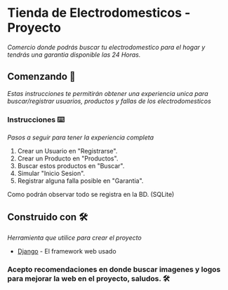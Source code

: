 
# Tienda de Electrodomesticos - Proyecto

_Comercio donde podrás buscar tu electrodomestico para el hogar y tendrás una garantia disponible las 24 Horas._

## Comenzando 🚀

_Estas instrucciones te permitirán obtener una experiencia unica para buscar/registrar usuarios, productos y fallas de los electrodomesticos_

### Instrucciones ⌨️

_Pasos a seguir para tener la experiencia completa_

1. Crear un Usuario en "Registrarse".
2. Crear un Producto en "Productos".
3. Buscar estos productos en "Buscar".
4. Simular "Inicio Sesion".
5. Registrar alguna falla posible en "Garantia".

Como podrán observar todo se registra en la BD. (SQLite)

## Construido con 🛠️

_Herramienta que utilice para crear el proyecto_

* [Django](https://docs.djangoproject.com/en/4.1/releases/) - El framework web usado

### Acepto recomendaciones en donde buscar imagenes y logos para mejorar la web en el proyecto, saludos. 🛠️


